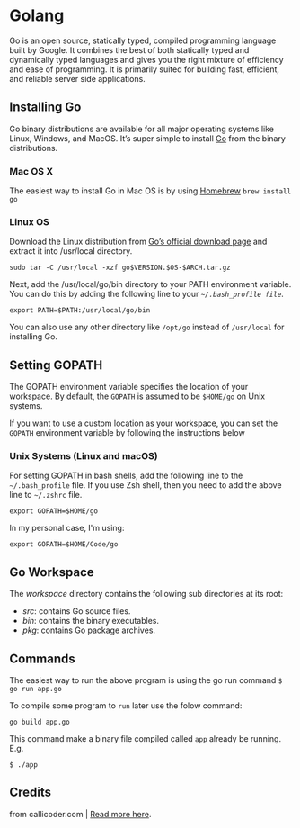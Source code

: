 # Golang

Go is an open source, statically typed, compiled programming language built by Google.
It combines the best of both statically typed and dynamically typed languages and gives you the right mixture of efficiency and ease of programming. It is primarily suited for building fast, efficient, and reliable server side applications.

## Installing Go
Go binary distributions are available for all major operating systems like Linux, Windows, and MacOS. It’s super simple to install [Go](https://golang.org) from the binary distributions. 

### Mac OS X
The easiest way to install Go in Mac OS is by using [Homebrew](https://brew.sh/)
```brew install go```

### Linux OS
Download the Linux distribution from [Go’s official download page](https://golang.org/dl/) and extract it into /usr/local directory.

```sudo tar -C /usr/local -xzf go$VERSION.$OS-$ARCH.tar.gz```

Next, add the /usr/local/go/bin directory to your PATH environment variable. You can do this by adding the following line to your _`~/.bash_profile file`_.

```export PATH=$PATH:/usr/local/go/bin```

You can also use any other directory like `/opt/go` instead of `/usr/local` for installing Go.

## Setting GOPATH
The GOPATH environment variable specifies the location of your workspace. By default, the `GOPATH` is assumed to be `$HOME/go` on Unix systems.

If you want to use a custom location as your workspace, you can set the `GOPATH` environment variable by following the instructions below

### Unix Systems (Linux and macOS)
For setting GOPATH in bash shells, add the following line to the `~/.bash_profile` file. If you use Zsh shell, then you need to add the above line to `~/.zshrc` file.

```export GOPATH=$HOME/go```

In my personal case, I'm using:

```export GOPATH=$HOME/Code/go```

## Go Workspace
The *workspace* directory contains the following sub directories at its root:

- *src*:  contains Go source files.
- *bin*:  contains the binary executables.
- *pkg*:  contains Go package archives.

## Commands
The easiest way to run the above program is using the go run command 
```$ go run app.go```

To compile some program to `run` later use the folow command: 

```
go build app.go
```

This command make a binary file compiled called `app` already be running. E.g.

```
$ ./app
```



## Credits

from callicoder.com | [Read more here](https://www.callicoder.com/golang-installation-setup-gopath-workspace/).